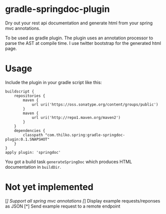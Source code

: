gradle-springdoc-plugin
=======================

Dry out your rest api documentation and generate html from your spring mvc annotations.

To be used as gradle plugin. The plugin uses an annotation processor to parse the AST at compile time. I use
twitter bootstrap for the generated html page.

Usage
=======================

Include the plugin in your gradle script like this:

```
buildscript {
    repositories {
        maven {
            url uri('https://oss.sonatype.org/content/groups/public')
        }
        maven {
            url uri('http://repo1.maven.org/maven2')
        }
    }
    dependencies {
        classpath "com.thilko.spring:gradle-springdoc-plugin:0.1.SNAPSHOT"
    }
}
apply plugin: 'springdoc'
```

You got a build task ```generateSpringDoc``` which produces HTML documentation in ```buildDir```.


Not yet implemented
=======================
[*] Support all spring mvc annotations
[*] Display example requests/reponses as JSON
[*] Send example request to a remote endpoint
